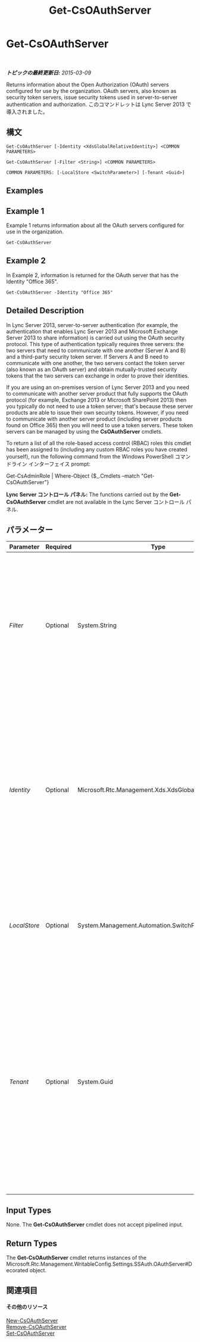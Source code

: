 ﻿---
title: Get-CsOAuthServer
TOCTitle: Get-CsOAuthServer
ms:assetid: c2a61eb0-cdff-4069-99e4-2bdf42812f47
ms:mtpsurl: https://technet.microsoft.com/ja-jp/library/JJ205238(v=OCS.15)
ms:contentKeyID: 48273470
ms.date: 05/19/2016
mtps_version: v=OCS.15
ms.translationtype: HT
---

# Get-CsOAuthServer

 

_**トピックの最終更新日:** 2015-03-09_

Returns information about the Open Authorization (OAuth) servers configured for use by the organization. OAuth servers, also known as security token servers, issue security tokens used in server-to-server authentication and authorization. このコマンドレットは Lync Server 2013 で導入されました。

## 構文

    Get-CsOAuthServer [-Identity <XdsGlobalRelativeIdentity>] <COMMON PARAMETERS>

    Get-CsOAuthServer [-Filter <String>] <COMMON PARAMETERS>

    COMMON PARAMETERS: [-LocalStore <SwitchParameter>] [-Tenant <Guid>]

## Examples

## Example 1

Example 1 returns information about all the OAuth servers configured for use in the organization.

    Get-CsOAuthServer

## Example 2

In Example 2, information is returned for the OAuth server that has the Identity "Office 365".

    Get-CsOAuthServer -Identity "Office 365"

## Detailed Description

In Lync Server 2013, server-to-server authentication (for example, the authentication that enables Lync Server 2013 and Microsoft Exchange Server 2013 to share information) is carried out using the OAuth security protocol. This type of authentication typically requires three servers: the two servers that need to communicate with one another (Server A and B) and a third-party security token server. If Servers A and B need to communicate with one another, the two servers contact the token server (also known as an OAuth server) and obtain mutually-trusted security tokens that the two servers can exchange in order to prove their identities.

If you are using an on-premises version of Lync Server 2013 and you need to communicate with another server product that fully supports the OAuth protocol (for example, Exchange 2013 or Microsoft SharePoint 2013) then you typically do not need to use a token server; that's because these server products are able to issue their own security tokens. However, if you need to communicate with another server product (including server products found on Office 365) then you will need to use a token servers. These token servers can be managed by using the **CsOAuthServer** cmdlets.

To return a list of all the role-based access control (RBAC) roles this cmdlet has been assigned to (including any custom RBAC roles you have created yourself), run the following command from the Windows PowerShell コマンドライン インターフェイス prompt:

Get-CsAdminRole | Where-Object {$\_.Cmdlets –match "Get-CsOAuthServer"}

**Lync Server コントロール パネル:** The functions carried out by the **Get-CsOAuthServer** cmdlet are not available in the Lync Server コントロール パネル.

## パラメーター


<table>
<colgroup>
<col style="width: 25%" />
<col style="width: 25%" />
<col style="width: 25%" />
<col style="width: 25%" />
</colgroup>
<thead>
<tr class="header">
<th>Parameter</th>
<th>Required</th>
<th>Type</th>
<th>Description</th>
</tr>
</thead>
<tbody>
<tr class="odd">
<td><p><em>Filter</em></p></td>
<td><p>Optional</p></td>
<td><p>System.String</p></td>
<td><p>Enables you to use wildcard characters in order to return one or more OAuth servers. For example, to return all of the OAuth servers that have an Identity that includes the string value &quot;Microsoft&quot; use this syntax:</p>
<p>-Filter &quot;*Microsoft*&quot;</p></td>
</tr>
<tr class="even">
<td><p><em>Identity</em></p></td>
<td><p>Optional</p></td>
<td><p>Microsoft.Rtc.Management.Xds.XdsGlobalRelativeIdentity</p></td>
<td><p>Unique identifier for the OAuth server to be returned. For example:</p>
<p>-Identity &quot;Office 365&quot;</p>
<p>If neither the Identity parameter nor the Filter parameter is included in the command then the <strong>Get-CsOAuthServer</strong> cmdlet will return information about all your OAuth servers.</p></td>
</tr>
<tr class="odd">
<td><p><em>LocalStore</em></p></td>
<td><p>Optional</p></td>
<td><p>System.Management.Automation.SwitchParameter</p></td>
<td><p>Retrieves the OAuth service data from the local replica of the Central Management store rather than from the Central Management store itself.</p></td>
</tr>
<tr class="even">
<td><p><em>Tenant</em></p></td>
<td><p>Optional</p></td>
<td><p>System.Guid</p></td>
<td><p>Globally unique identifier (GUID) of the Skype for Business Online tenant account whose OAuth server settings are to be retrieved.</p>
<p>For example:</p>
<p>–Tenant &quot;38aad667-af54-4397-aaa7-e94c79ec2308&quot;</p>
<p>You can return the tenant ID for each of your tenants by running this command:</p>
<p>Get-CsTenant | Select-Object DisplayName, TenantID</p></td>
</tr>
</tbody>
</table>


## Input Types

None. The **Get-CsOAuthServer** cmdlet does not accept pipelined input.

## Return Types

The **Get-CsOAuthServer** cmdlet returns instances of the Microsoft.Rtc.Management.WritableConfig.Settings.SSAuth.OAuthServer\#Decorated object.

## 関連項目

#### その他のリソース

[New-CsOAuthServer](new-csoauthserver.md)  
[Remove-CsOAuthServer](remove-csoauthserver.md)  
[Set-CsOAuthServer](set-csoauthserver.md)

